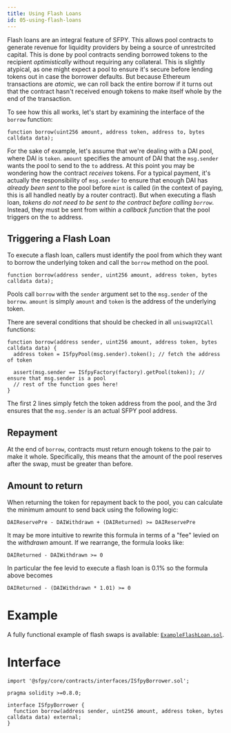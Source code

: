 ```yaml
---
title: Using Flash Loans
id: 05-using-flash-loans
---
```


Flash loans are an integral feature of SFPY. This allows pool contracts to generate revenue for liquidity providers by being a source of unrestrcited capital. This is done by pool contracts sending borrowed tokens to the recipient _optimistically_ without requiring any collateral. This is slightly atypical, as one might expect a pool to ensure it's secure before lending tokens out in case the borrower defaults. But because Ethereum transactions are _atomic_, we can roll back the entire borrow if it turns out that the contract hasn't received enough tokens to make itself whole by the end of the transaction.

To see how this all works, let's start by examining the interface of the `borrow` function:

```solidity
function borrow(uint256 amount, address token, address to, bytes calldata data);
```

For the sake of example, let's assume that we're dealing with a DAI pool, where DAI is `token`. `amount` specifies the amount of DAI that the `msg.sender` wants the pool to send to the `to` address. At this point you may be wondering how the contract _receives_ tokens. For a typical payment, it's actually the responsibility of `msg.sender` to ensure that enough DAI has _already been sent_ to the pool before `mint` is called (in the context of paying, this is all handled neatly by a router contract). But when executing a flash loan, _tokens do not need to be sent to the contract before calling `borrow`_. Instead, they must be sent from within a _callback function_ that the pool triggers on the `to` address.

## Triggering a Flash Loan

To execute a flash loan, callers must identify the pool from which they want to borrow the underlying token and call the `borrow` method on the pool.


```solidity
function borrow(address sender, uint256 amount, address token, bytes calldata data);
```

Pools call `borrow` with the `sender` argument set to the `msg.sender` of the `borrow`. `amount` is simply `amount` and `token` is the address of the underlying token.

There are several conditions that should be checked in all `uniswapV2Call` functions:

```solidity
function borrow(address sender, uint256 amount, address token, bytes calldata data) {
  address token = ISfpyPool(msg.sender).token(); // fetch the address of token

  assert(msg.sender == ISfpyFactory(factory).getPool(token)); // ensure that msg.sender is a pool
  // rest of the function goes here!
}
```

The first 2 lines simply fetch the token address from the pool, and the 3rd ensures that the `msg.sender` is an actual SFPY pool address.

## Repayment

At the end of `borrow`, contracts must return enough tokens to the pair to make it whole. Specifically, this means that the amount of the pool reserves after the swap, must be greater than before.

## Amount to return

When returning the token for repayment back to the pool, you can calculate the minimum amount to send back using the following logic:

`DAIReservePre - DAIWithdrawn + (DAIReturned) >= DAIReservePre`

It may be more intuitive to rewrite this formula in terms of a "fee" levied on the _withdrawn_ amount. If we rearrange, the formula looks like:

`DAIReturned - DAIWithdrawn >= 0`

In particular the fee levid to execute a flash loan is 0.1% so the formula above becomes

`DAIReturned - (DAIWithdrawn * 1.01) >= 0`

# Example

A fully functional example of flash swaps is available: [`ExampleFlashLoan.sol`](https://github.com/sfpyhub/sfpy-periphery/blob/main/contracts/examples/ExampleFlashLoan.sol).

# Interface

```solidity
import '@sfpy/core/contracts/interfaces/ISfpyBorrower.sol';
```

```solidity
pragma solidity >=0.8.0;

interface ISfpyBorrower {
  function borrow(address sender, uint256 amount, address token, bytes calldata data) external;
}
```

